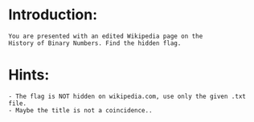 Introduction:
=============
	You are presented with an edited Wikipedia page on the
	History of Binary Numbers. Find the hidden flag.


Hints:
======
	- The flag is NOT hidden on wikipedia.com, use only the given .txt file.
	- Maybe the title is not a coincidence..